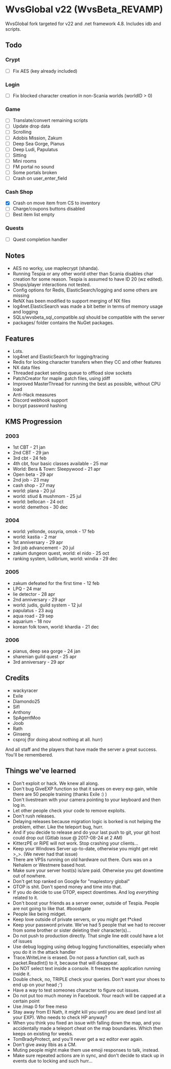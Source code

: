 # WvsGlobal v22 (WvsBeta_REVAMP)
WvsGlobal fork targeted for v22 and .net framework 4.8. Includes idb and scripts.

## Todo
### Crypt
- [ ] Fix AES (key already included)

### Login
- [ ] Fix blocked character creation in non-Scania worlds (worldID > 0)

### Game
- [ ] Translate/convert remaining scripts
- [ ] Update drop data
- [ ] Scrolling
- [ ] Adobis Mission, Zakum
- [ ] Deep Sea Gorge, Pianus
- [ ] Deep Ludi, Papulatus
- [ ] Sitting
- [ ] Mini rooms
- [ ] FM portal no sound
- [ ] Some portals broken
- [ ] Crash on user_enter_field

### Cash Shop
- [x] Crash on move item from CS to inventory
- [ ] Charge/coupons buttons disabled
- [ ] Best item list empty

### Quests
- [ ] Quest completion handler

## Notes
- AES no worky, use maplecrypt (shanda).
- Running Tespia or any other world other than Scania disables char creation for some reason. Tespia is assumed to have ID 20 (wz edited).
- Shops/player interactions not tested.
- Config options for Redis, ElasticSearch/logging and some others are missing
- ReNX has been modified to support merging of NX files
- log4net.ElasticSearch was made a bit better in terms of memory usage and logging
- SQLs/wvsbeta_sql_compatible.sql should be compatible with the server
- packages/ folder contains the NuGet packages.

## Features
- Lots.
- log4net and ElasticSearch for logging/tracing
- Redis for locking character transfers when they CC and other features
- NX data files
- Threaded packet sending queue to offload slow sockets
- PatchCreator for maple .patch files, using jdiff
- Improved MasterThread for running the best as possible, without CPU load
- Anti-Hack measures
- Discord webhook support
- bcrypt password hashing

## KMS Progression
### 2003
- 1st CBT - 21 jan
- 2nd CBT - 29 jan
- 3rd cbt - 24 feb
- 4th cbt, four basic classes available - 25 mar
- World: Bera & Town: Sleepywood - 21 apr
- Open beta - 29 apr
- 2nd job - 23 may
- cash shop - 27 may
- world: plana - 20 jul
- world: stiud & mushmom - 25 jul
- world: bellocan - 24 oct
- world: demethos - 30 dec

### 2004
- world: yellonde, ossyria, omok - 17 feb
- world: kastia - 2 mar
- 1st anniversary - 29 apr
- 3rd job advancement - 20 jul
- zakum dungeon quest, world: el nido - 25 oct
- ranking system, ludibrium, world: windia - 29 dec

### 2005
- zakum defeated for the first time - 12 feb
- LPQ - 24 mar
- lie detector - 28 apr
- 2nd anniversary - 29 apr
- world: judis, guild system - 12 jul
- papulatus - 23 aug
- aqua road - 29 sep
- aquarium - 18 nov
- korean folk town, world: khardia - 21 dec

### 2006
- pianus, deep sea gorge - 24 jan
- sharenian guild quest - 25 apr
- 3rd anniversary - 29 apr

## Credits
- wackyracer
- Exile
- Diamondo25
- Sifl
- Anthony
- SpAgentMoo
- Joob
- Rath
- Ginseng
- csproj (for doing about nothing at all. hurr)

And all staff and the players that have made the server a great success. You'll be remembered.

## Things we've learned
- Don't exploit or hack. We knew all along.
- Don't bug GiveEXP function so that it saves on every exp gain, while there are 50 people training (thanks Exile :) )
- Don't livestream with your camera pointing to your keyboard and then log in.
- Let other people check your code to remove exploits.
- Don't rush releases.
- Delaying releases because migration logic is borked is not helping the problem, either. Like the teleport bug, hurr.
- And if you decide to release and do your last push to git, your git host could drop out (Gitlab issue @ 2017-08-24 at 2 AM)
- KitterzPE or RiPE will not work. Stop crashing your clients...
- Keep your Windows Server up-to-date, otherwise you might get rekt >_>. (We never had that issue)
- There are VPSs running on old hardware out there. Ours was on a Nehalem or Westmere based host.
- Make sure your server host(s) is/are paid. Otherwise you get downtime out of nowhere.
- Don't get top ranked on Google for "maplestory global"
- GTOP is shit. Don't spend money and time into that.
- If you do decide to use GTOP, expect downtimes. And log _everything_ related to it.
- Don't boost your friends as a server owner, outside of Tespia. People are not going to like that. #boostgate
- People like being midget.
- Keep love outside of private servers, or you might get f*cked
- Keep your password private. We've had 5 people that we had to recover from some brother or sister deleting their character(s)...
- Do not push to production directly. That single line edit could have a lot of issues
- Use debug logging using debug logging functionalities, especially when you do it in the attack handler
- Trace.WriteLine is erased. Do not pass a function call, such as packet.ReadInt() to it, because that will disappear.
- Do NOT select text inside a console. It freezes the application running inside it.
- Double check, no, TRIPLE check your queries. Don't want your shoes to end up on your head ;')
- Have a way to test someones character to figure out issues.
- Do not put too much money in Facebook. Your reach will be capped at a certain point
- Use /map 0 for free meso
- Stay away from El Nath, it might kill you until you are dead (and lost all your EXP). Who needs to check HP anyway?
- When you think you fixed an issue with falling down the map, and you accidentally made a teleport cheat on the map boundaries. Which then keeps on existing for weeks.
- TomBradyProtect, and you'll never get a wz editor ever again.
- Don't give away Ilbis as a CM.
- Muting people might make them use emoji responses to talk, instead.
- Make sure repeated actions are in sync, and don't decide to stack up in events due to locking and such hurr...
